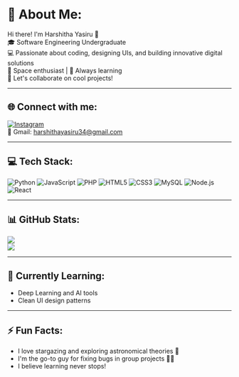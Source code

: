 # 💫 About Me:
Hi there! I'm Harshitha Yasiru 👋<br>
🎓 Software Engineering Undergraduate<br>
💻 Passionate about coding, designing UIs, and building innovative digital solutions<br>
🌌 Space enthusiast | 🧠 Always learning<br>
🤝 Let's collaborate on cool projects!

---

## 🌐 Connect with me:
[![Instagram](https://img.shields.io/badge/Instagram-E4405F?logo=instagram&logoColor=white&style=for-the-badge)](https://instagram.com/yassa.life)  
📧 Gmail: harshithayasiru34@gmail.com

---

## 💻 Tech Stack:
![Python](https://img.shields.io/badge/Python-3670A0?logo=python&logoColor=ffdd54&style=flat-square)
![JavaScript](https://img.shields.io/badge/JavaScript-F7DF1E?logo=javascript&logoColor=000&style=flat-square)
![PHP](https://img.shields.io/badge/PHP-777BB4?logo=php&logoColor=fff&style=flat-square)
![HTML5](https://img.shields.io/badge/HTML5-E34F26?logo=html5&logoColor=fff&style=flat-square)
![CSS3](https://img.shields.io/badge/CSS3-1572B6?logo=css3&logoColor=fff&style=flat-square)
![MySQL](https://img.shields.io/badge/MySQL-4479A1?logo=mysql&logoColor=fff&style=flat-square)
![Node.js](https://img.shields.io/badge/Node.js-43853D?logo=node.js&logoColor=white&style=flat-square)
![React](https://img.shields.io/badge/React-20232A?logo=react&logoColor=61DAFB&style=flat-square)

---

## 📊 GitHub Stats:
![](https://github-readme-stats.vercel.app/api?username=yassa-life&theme=tokyonight&show_icons=true)  
![](https://github-readme-streak-stats.herokuapp.com/?user=yassa-life&theme=tokyonight)

---

## 🧠 Currently Learning:
- Deep Learning and AI tools
- Clean UI design patterns

---

## ⚡ Fun Facts:
- I love stargazing and exploring astronomical theories 🌠  
- I'm the go-to guy for fixing bugs in group projects 🧑‍💻  
- I believe learning never stops!

